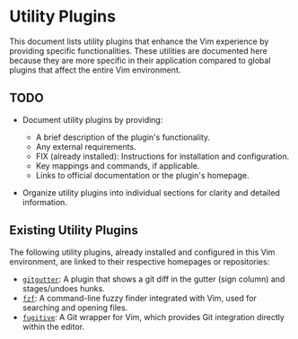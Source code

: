 # Utility Plugins

This document lists utility plugins that enhance the Vim experience by
providing specific functionalities. These utilities are documented here
because they are more specific in their application compared to global plugins
that affect the entire Vim environment.

## TODO

* Document utility plugins by providing:
  - A brief description of the plugin's functionality.
  - Any external requirements.
  - FIX (already installed): Instructions for installation and configuration.
  - Key mappings and commands, if applicable.
  - Links to official documentation or the plugin's homepage.

* Organize utility plugins into individual sections for clarity and detailed information.

## Existing Utility Plugins

The following utility plugins, already installed and configured in this Vim
environment, are linked to their respective homepages or repositories:

* [`gitgutter`](https://github.com/airblade/vim-gitgutter): A plugin that shows
    a git diff in the gutter (sign column) and stages/undoes hunks.
* [`fzf`](https://github.com/junegunn/fzf): A command-line fuzzy finder
    integrated with Vim, used for searching and opening files.
* [`fugitive`](https://github.com/tpope/vim-fugitive): A Git wrapper for Vim,
    which provides Git integration directly within the editor.
